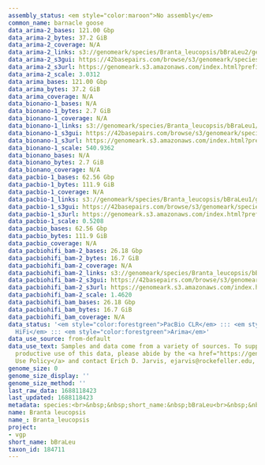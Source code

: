 ```yaml
---
assembly_status: <em style="color:maroon">No assembly</em>
common_name: barnacle goose
data_arima-2_bases: 121.00 Gbp
data_arima-2_bytes: 37.2 GiB
data_arima-2_coverage: N/A
data_arima-2_links: s3://genomeark/species/Branta_leucopsis/bBraLeu2/genomic_data/arima/<br>
data_arima-2_s3gui: https://42basepairs.com/browse/s3/genomeark/species/Branta_leucopsis/bBraLeu2/genomic_data/arima/
data_arima-2_s3url: https://genomeark.s3.amazonaws.com/index.html?prefix=species/Branta_leucopsis/bBraLeu2/genomic_data/arima/
data_arima-2_scale: 3.0312
data_arima_bases: 121.00 Gbp
data_arima_bytes: 37.2 GiB
data_arima_coverage: N/A
data_bionano-1_bases: N/A
data_bionano-1_bytes: 2.7 GiB
data_bionano-1_coverage: N/A
data_bionano-1_links: s3://genomeark/species/Branta_leucopsis/bBraLeu1/genomic_data/bionano/<br>
data_bionano-1_s3gui: https://42basepairs.com/browse/s3/genomeark/species/Branta_leucopsis/bBraLeu1/genomic_data/bionano/
data_bionano-1_s3url: https://genomeark.s3.amazonaws.com/index.html?prefix=species/Branta_leucopsis/bBraLeu1/genomic_data/bionano/
data_bionano-1_scale: 540.9362
data_bionano_bases: N/A
data_bionano_bytes: 2.7 GiB
data_bionano_coverage: N/A
data_pacbio-1_bases: 62.56 Gbp
data_pacbio-1_bytes: 111.9 GiB
data_pacbio-1_coverage: N/A
data_pacbio-1_links: s3://genomeark/species/Branta_leucopsis/bBraLeu1/genomic_data/pacbio/<br>
data_pacbio-1_s3gui: https://42basepairs.com/browse/s3/genomeark/species/Branta_leucopsis/bBraLeu1/genomic_data/pacbio/
data_pacbio-1_s3url: https://genomeark.s3.amazonaws.com/index.html?prefix=species/Branta_leucopsis/bBraLeu1/genomic_data/pacbio/
data_pacbio-1_scale: 0.5208
data_pacbio_bases: 62.56 Gbp
data_pacbio_bytes: 111.9 GiB
data_pacbio_coverage: N/A
data_pacbiohifi_bam-2_bases: 26.18 Gbp
data_pacbiohifi_bam-2_bytes: 16.7 GiB
data_pacbiohifi_bam-2_coverage: N/A
data_pacbiohifi_bam-2_links: s3://genomeark/species/Branta_leucopsis/bBraLeu2/genomic_data/pacbio_hifi/<br>
data_pacbiohifi_bam-2_s3gui: https://42basepairs.com/browse/s3/genomeark/species/Branta_leucopsis/bBraLeu2/genomic_data/pacbio_hifi/
data_pacbiohifi_bam-2_s3url: https://genomeark.s3.amazonaws.com/index.html?prefix=species/Branta_leucopsis/bBraLeu2/genomic_data/pacbio_hifi/
data_pacbiohifi_bam-2_scale: 1.4620
data_pacbiohifi_bam_bases: 26.18 Gbp
data_pacbiohifi_bam_bytes: 16.7 GiB
data_pacbiohifi_bam_coverage: N/A
data_status: '<em style="color:forestgreen">PacBio CLR</em> ::: <em style="color:forestgreen">PacBio
  HiFi</em> ::: <em style="color:forestgreen">Arima</em>'
data_use_source: from-default
data_use_text: Samples and data come from a variety of sources. To support fair and
  productive use of this data, please abide by the <a href="https://genome10k.soe.ucsc.edu/data-use-policies/">Data
  Use Policy</a> and contact Erich D. Jarvis, ejarvis@rockefeller.edu, with any questions.
genome_size: 0
genome_size_display: ''
genome_size_method: ''
last_raw_data: 1688118423
last_updated: 1688118423
metadata: species:<br>&nbsp;&nbsp;short_name:&nbsp;bBraLeu<br>&nbsp;&nbsp;name:&nbsp;Branta&nbsp;leucopsis<br>&nbsp;&nbsp;taxon_id:&nbsp;184711<br>&nbsp;&nbsp;common_name:&nbsp;barnacle&nbsp;goose<br>&nbsp;&nbsp;order:<br>&nbsp;&nbsp;&nbsp;&nbsp;name:&nbsp;Anseriformes<br>&nbsp;&nbsp;family:<br>&nbsp;&nbsp;&nbsp;&nbsp;name:&nbsp;Anatidae<br>&nbsp;&nbsp;individuals:<br>&nbsp;&nbsp;&nbsp;&nbsp;-&nbsp;short_name:&nbsp;bBraLeu2<br>&nbsp;&nbsp;&nbsp;&nbsp;&nbsp;&nbsp;biosample_id:&nbsp;SAMEA112468032<br>&nbsp;&nbsp;&nbsp;&nbsp;&nbsp;&nbsp;sex:&nbsp;male<br>&nbsp;&nbsp;genome_size:<br>&nbsp;&nbsp;genome_size_method:<br>&nbsp;&nbsp;project:&nbsp;[&nbsp;vgp&nbsp;]<br>
name: Branta leucopsis
name_: Branta_leucopsis
project:
- vgp
short_name: bBraLeu
taxon_id: 184711
---
```


